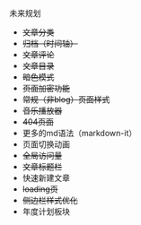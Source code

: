 未来规划
- ~~文章分类~~
- ~~归档（时间轴）~~
- ~~文章评论~~
- ~~文章目录~~
- ~~暗色模式~~
- ~~页面加密功能~~
- ~~常规（非blog）页面样式~~
- ~~音乐播放器~~
- ~~404页面~~
- 更多的md语法（markdown-it）
- 页面切换动画
- ~~全局访问量~~
- ~~文章标题栏~~
- 快速新建文章
- ~~loading页~~
- ~~侧边栏样式优化~~
- 年度计划板块